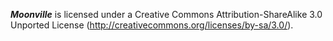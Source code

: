 _**Moonville**_ is licensed under a Creative Commons Attribution-ShareAlike 3.0 Unported License (http://creativecommons.org/licenses/by-sa/3.0/).
